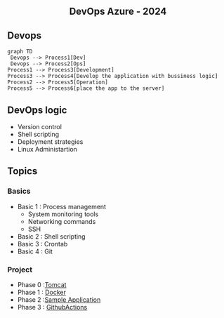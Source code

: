 <div align="center">
<h2>DevOps Azure - 2024</h2>
</div>

## Devops
```mermaid
graph TD
 Devops --> Process1[Dev]
 Devops --> Process2[Ops]
Process1 --> Process3[Development]
Process3 --> Process4[Develop the application with bussiness logic]
Process2 --> Process5[Operation]
Process5 --> Process6[place the app to the server]
```
## DevOps logic 
* Version control
* Shell scripting
* Deployment strategies
* Linux Administartion

## Topics
### Basics
* Basic 1 : Process management
   * System monitoring tools
   * Networking commands
   * SSH
* Basic 2 : Shell scripting
* Basic 3 : Crontab
* Basic 4 : Git
 ### Project 
* Phase 0 :[Tomcat](https://github.com/Sruthi-22012002/DevOps-Azure/tree/main/Tomcat)
* Phase 1 : [Docker](https://github.com/Sruthi-22012002/DevOps-Azure/tree/main/Docker)
* Phase 2 :[Sample Application](https://github.com/Sruthi-22012002/DevOps-Azure/tree/main/3-tier-application)
* Phase 3 : [GithubActions](https://github.com/Sruthi-22012002/DevOps-Azure/tree/main/githubActions)
